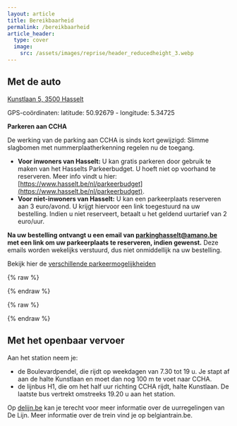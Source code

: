 ```yaml
---
layout: article
title: Bereikbaarheid
permalink: /bereikbaarheid
article_header:
  type: cover
  image:
    src: /assets/images/reprise/header_reducedheight_3.webp
---
```


## Met de auto
[Kunstlaan 5, 3500 Hasselt](https://maps.app.goo.gl/KkdsDtXpD2LTySCM7)

GPS-coördinaten: latitude: 50.92679 - longitude: 5.34725

**Parkeren aan CCHA**

De werking van de parking aan CCHA is sinds kort gewijzigd:
Slimme slagbomen met nummerplaatherkenning regelen nu de toegang.

- **Voor inwoners van Hasselt:** U kan gratis parkeren door gebruik te maken van het Hasselts Parkeerbudget. U hoeft niet op voorhand te reserveren. Meer info vindt u hier: [https://www.hasselt.be/nl/parkeerbudget](https://www.hasselt.be/nl/parkeerbudget).
- **Voor niet-inwoners van Hasselt:** U kan een parkeerplaats reserveren aan 3 euro/avond. U krijgt hiervoor een link toegestuurd na uw bestelling. Indien u niet reserveert, betaalt u het geldend uurtarief van 2 euro/uur.

**Na uw bestelling ontvangt u een email van [parkinghasselt@amano.be](mailto:parkinghasselt@amano.be) met een link om uw parkeerplaats te reserveren, indien gewenst.**
Deze emails worden wekelijks verstuurd, dus niet onmiddellijk na uw bestelling.

Bekijk hier de [verschillende parkeermogelijkheiden](https://www.ccha.be/pQ7aiZ/praktisch/bereikbaarheid)

{% raw %}
<div id="map"></div>
{% endraw %}

{% raw %}
<script>
  // initialize Leaflet
  var map = L.map('map').setView({ lon: 5.3465362878944624, lat: 50.92616884714751 }, 17);

  // add the OpenStreetMap tiles
  L.tileLayer('https://tile.openstreetmap.org/{z}/{x}/{y}.png', {
    maxZoom: 19,
    attribution: '&copy; <a href="https://openstreetmap.org/copyright">OpenStreetMap contributors</a>'
  }).addTo(map);

  // show the scale bar on the lower left corner
  L.control.scale({imperial: false, metric: true}).addTo(map);

  // show a marker on the map
  const marker = L.marker({ lon: 5.3465362878944624, lat: 50.92616884714751 }).addTo(map);
  marker.bindPopup('Cultureel Centrum CCHA').openPopup();
</script>
{% endraw %}



## Met het openbaar vervoer
Aan het station neem je:
- de Boulevardpendel, die rijdt op weekdagen van 7.30 tot 19 u. Je stapt af aan de halte Kunstlaan en moet dan nog 100 m te voet naar CCHA.
- de lijnbus H1, die om het half uur richting CCHA rijdt, halte Kunstlaan. De laatste bus vertrekt omstreeks 19.20 u aan het station.


Op [delijn.be](https://www.delijn.be/) kan je terecht voor meer informatie over de uurregelingen van De Lijn. Meer informatie over de trein vind je op belgiantrain.be.
